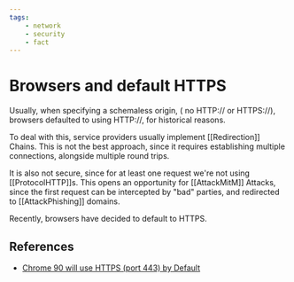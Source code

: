 ```yaml
---
tags:
    - network
    - security
    - fact
---
```


# Browsers and default HTTPS

Usually, when specifying a schemaless origin, ( no HTTP:// or HTTPS://), browsers defaulted to using HTTP://, for historical reasons.

To deal with this, service providers usually implement [[Redirection]] Chains.
This is not the best approach, since it requires establishing multiple connections, alongside multiple round trips.

It is also not secure, since for at least one request we're not using [[ProtocolHTTP]]s. This opens an opportunity for [[AttackMitM]] Attacks, since the first request can be intercepted by "bad" parties, and redirected to [[AttackPhishing]] domains.

Recently, browsers have decided to default to HTTPS.

## References

* [Chrome 90 will use HTTPS (port 443) by Default](https://www.youtube.com/watch?v=XrlfX0duLKQ)
